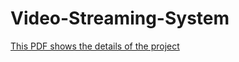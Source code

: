 # Video-Streaming-System
[This PDF shows the details of the project](https://github.com/EzaldeenSh/Video-Streaming-System/files/10558619/Ezaldeen.Shoqairy.Containerization.pdf)
